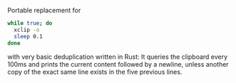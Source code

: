Portable replacement for

``` sh
while true; do
  xclip -o
  sleep 0.1
done
```

with very basic deduplication written in Rust: It queries the clipboard every
100ms and prints the current content followed by a newline, unless another copy
of the exact same line exists in the five previous lines.
